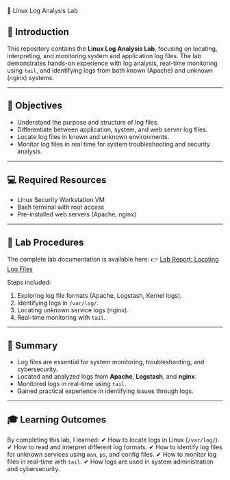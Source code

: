  📘 Linux Log Analysis Lab
## 🔹 Introduction

This repository contains the **Linux Log Analysis Lab**, focusing on locating, interpreting, and monitoring system and application log files.
The lab demonstrates hands-on experience with log analysis, real-time monitoring using `tail`, and identifying logs from both known (Apache) and unknown (nginx) systems.

---

## 🎯 Objectives

* Understand the purpose and structure of log files.
* Differentiate between application, system, and web server log files.
* Locate log files in known and unknown environments.
* Monitor log files in real time for system troubleshooting and security analysis.

---

## 💻 Required Resources

* Linux Security Workstation VM
* Bash terminal with root access
* Pre-installed web servers (Apache, nginx)

---

## 📝 Lab Procedures

The complete lab documentation is available here:
👉 [Lab Report: Locating Log Files](https://github.com/NIMRAA3/Locating-log-files-Linux-lab-/blob/main/log%20file%20lab.docx)

Steps included:

1. Exploring log file formats (Apache, Logstash, Kernel logs).
2. Identifying logs in `/var/log/`.
3. Locating unknown service logs (nginx).
4. Real-time monitoring with `tail`.

---


## 📌 Summary

* Log files are essential for system monitoring, troubleshooting, and cybersecurity.
* Located and analyzed logs from **Apache**, **Logstash**, and **nginx**.
* Monitored logs in real-time using `tail`.
* Gained practical experience in identifying issues through logs.

---

## 🎓 Learning Outcomes

By completing this lab, I learned:
✔ How to locate logs in Linux (`/var/log/`).
✔ How to read and interpret different log formats.
✔ How to identify log files for unknown services using `man`, `ps`, and config files.
✔ How to monitor log files in real-time with `tail`.
✔ How logs are used in system administration and cybersecurity.






